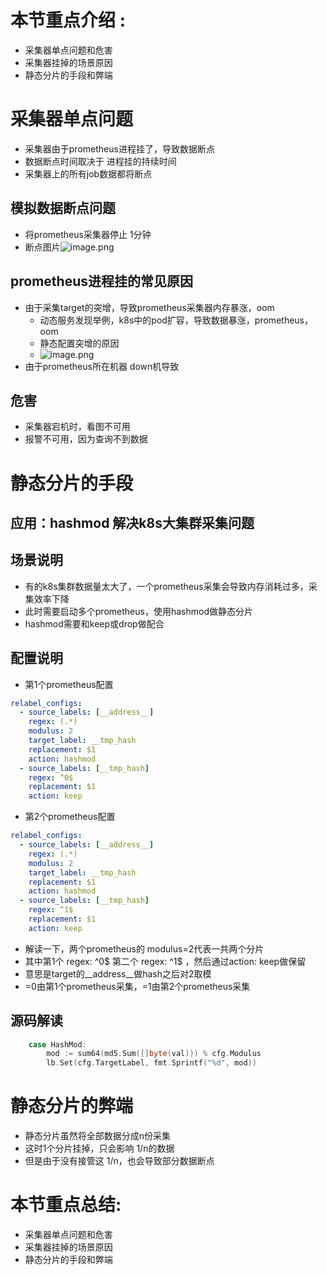 # 本节重点介绍 :

- 采集器单点问题和危害
- 采集器挂掉的场景原因
- 静态分片的手段和弊端

# 采集器单点问题

- 采集器由于prometheus进程挂了，导致数据断点
- 数据断点时间取决于 进程挂的持续时间
- 采集器上的所有job数据都将断点

## 模拟数据断点问题

- 将prometheus采集器停止 1分钟
- 断点图片![image.png](https://fynotefile.oss-cn-zhangjiakou.aliyuncs.com/fynote/908/1630111851000/216cebdfbe5547878ca50b0de338f002.png)

## prometheus进程挂的常见原因

- 由于采集target的突增，导致prometheus采集器内存暴涨，oom
  - 动态服务发现举例，k8s中的pod扩容，导致数据暴涨，prometheus，oom
  - 静态配置突增的原因
  - ![image.png](https://fynotefile.oss-cn-zhangjiakou.aliyuncs.com/fynote/908/1630111851000/26953feaddfb46ebb70151f0be0bfac0.png)
- 由于prometheus所在机器 down机导致

## 危害

- 采集器宕机时，看图不可用
- 报警不可用，因为查询不到数据

# 静态分片的手段

## 应用：hashmod 解决k8s大集群采集问题

## 场景说明

- 有的k8s集群数据量太大了，一个prometheus采集会导致内存消耗过多，采集效率下降
- 此时需要启动多个prometheus，使用hashmod做静态分片
- hashmod需要和keep或drop做配合

## 配置说明

- 第1个prometheus配置

```yaml
relabel_configs:
  - source_labels: [__address__]
    regex: (.*)
    modulus: 2
    target_label: __tmp_hash
    replacement: $1
    action: hashmod
  - source_labels: [__tmp_hash]
    regex: ^0$
    replacement: $1
    action: keep

```

- 第2个prometheus配置

```yaml
relabel_configs:
  - source_labels: [__address__]
    regex: (.*)
    modulus: 2
    target_label: __tmp_hash
    replacement: $1
    action: hashmod
  - source_labels: [__tmp_hash]
    regex: ^1$
    replacement: $1
    action: keep

```

- 解读一下，两个prometheus的   modulus=2代表一共两个分片
- 其中第1个 regex: ^0$ 第二个 regex: ^1$ ，然后通过action: keep做保留
- 意思是target的__address__做hash之后对2取模
- =0由第1个prometheus采集，=1由第2个prometheus采集

## 源码解读

```go
	case HashMod:
		mod := sum64(md5.Sum([]byte(val))) % cfg.Modulus
		lb.Set(cfg.TargetLabel, fmt.Sprintf("%d", mod))
```

# 静态分片的弊端

- 静态分片虽然将全部数据分成n份采集
- 这时1个分片挂掉，只会影响 1/n的数据
- 但是由于没有接管这 1/n，也会导致部分数据断点

# 本节重点总结:

- 采集器单点问题和危害
- 采集器挂掉的场景原因
- 静态分片的手段和弊端